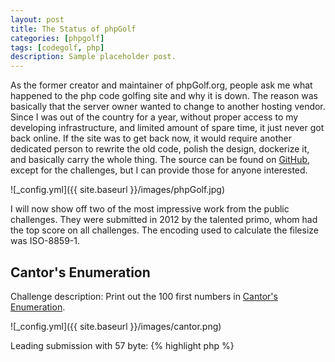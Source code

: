 ```yaml
---
layout: post
title: The Status of phpGolf
categories: [phpgolf]
tags: [codegolf, php]
description: Sample placeholder post.
---
```


As the former creator and maintainer of phpGolf.org, people ask me what happened to the php code golfing site and why it is down. The reason was basically that the server owner wanted to change to another hosting vendor. Since I was out of the country for a year, without proper access to my developing infrastructure, and limited amount of spare time, it just never got back online. If the site was to get back now, it would require another dedicated person to rewrite the old code, polish the design, dockerize it, and basically carry the whole thing. The source can be found on <a href="https://github.com/phpGolf">GitHub</a>, except for the challenges, but I can provide those for anyone interested. 

![_config.yml]({{ site.baseurl }}/images/phpGolf.jpg)

I will now show off two of the most impressive work from the public challenges. They were submitted in 2012 by the talented primo, whom had the top score on all challenges. The encoding used to calculate the filesize was ISO-8859-1.

## Cantor's Enumeration

Challenge description: Print out the 100 first numbers in <a href="https://pastebin.com/4nub2H0r">Cantor's Enumeration</a>.

![_config.yml]({{ site.baseurl }}/images/cantor.png)

Leading submission with 57 byte:
{% highlight php %}
<?for($f=µ;$ö++.$µ++-49;--$$f?--$$f:$f^=C)echo"$ö / $µ
";
{% endhighlight %}

Shown in hex:
![_config.yml]({{ site.baseurl }}/images/primo-cantor-hex.png)

By comparrison, this was the next shortest submission from the user JWvdVeer with 76 bytes:
{% highlight php %}
<?for(;$x++.$y++^49;$b--?${$a%2?x:y}-=2:--${(1&$b=++$a)?y:x})echo"$x / $y
";
{% endhighlight %}

## Pathing

The challenge description were as follows:

* The constant MAP will contain one random map.
* Your program should output, to standard out, one single number,
the shortest distance from . to X. (alas, how many moves are the absolute 
minimum to get from the spot marked with '.' to the spot marked with 'X')
* Do not include the starting position, but include the end position.
* The map will always be closed, i.e. they will have a wall that reaches all the way around.
* The map are of random size, but no map will be greater than 50*50.
* The map may not always be square, but will always be rectangular.
* You may only move up, down, left or right. No diagonals.

Example input value (Given in the MAP constant on runtime):

```####################################
####################################
####################################
####### ############################
######  .###########################
######   ##############X ###########
#####     ##############  ##########
##### #  ############  ## ##########
#####       #######    #   #########
#######     ##### #      ###########
########  #####           ##########
########   #### ####   #############
########  #  #  ####   #############
########         ###################
#########        ###################
####################################
```

Example answer: 36

This was the leading submission with only 118 bytes.

{% highlight php %}
<?for(;^$f=$m[strpos($m=~MAP,Ñ)+$c=~($Ü%2*strpos($m,õ))*~-($Ü&2)+$p=$a[$Ü++/5-3]];)${$$f|$$c?z:$a[]=$c}=$$p+1;echo$z;
{% endhighlight %}

And as shown in hex:
![_config.yml]({{ site.baseurl }}/images/primo-pathing-hex.png)


I will follow up with a post about tips and tricks for golfing in php later on, which will explain some of the weird things going on here.



